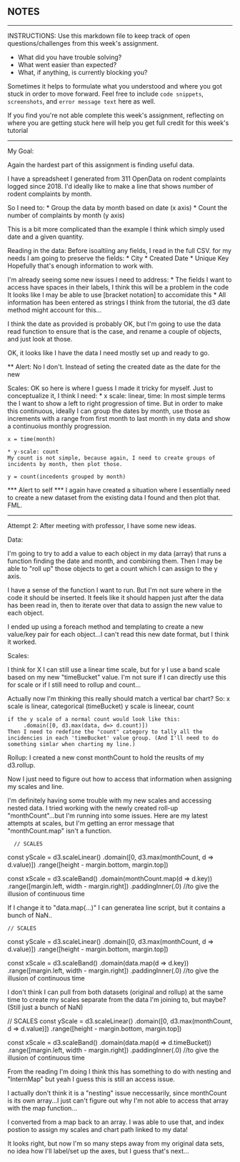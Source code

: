 ## NOTES

-----------
INSTRUCTIONS:
Use this markdown file to keep track of open questions/challenges from this week's assignment.
- What did you have trouble solving?
- What went easier than expected?
- What, if anything, is currently blocking you?

Sometimes it helps to formulate what you understood and where you got stuck in order to move forward. Feel free to include `code snippets`, `screenshots`, and `error message text` here as well.

If you find you're not able complete this week's assignment, reflecting on where you are getting stuck here will help you get full credit for this week's tutorial

------------
My Goal:

Again the hardest part of this assignment is finding useful data.

I have a spreadsheet I generated from 311 OpenData on rodent complaints logged since 2018. I'd ideally like to make a line that shows number of rodent complaints by month.

So I need to:
    * Group the data by month based on date (x axis)
    * Count the number of complaints by month (y axis)

This is a bit more complicated than the example I think which simply used date and a given quantity.

Reading in the data:
Before isoaltiing any fields, I read in the full CSV.
for my needs I am going to preserve the fields:
    * City
    * Created Date
    * Unique Key
Hopefully that's enough information to work with.

I'm already seeing some new issues I need to address:
    * The fields I want to access have spaces in their labels, I think this will be a problem in the code
        It looks like I may be able to use [bracket notation] to accomidate this 
    * All information has been entered as strings
        I think from the tutorial, the d3 date method might account for this...

I think the date as provided is probably OK, but I'm going to use the data read function to ensure that is the case, and rename a couple of objects, and just look at those.

OK, it looks like I have the data I need mostly set up and ready to go.

** Alert: No I don't. Instead of seting the created date as the date for the new 


Scales:
OK so here is where I guess I made it tricky for myself. Just to conceptualize it, I think I need:
    * x scale: linear, time:
    In most simple terms the I want to show a left to right progression of time. But in order to make this continuous, ideally I can group the dates by month, use those as increments with a range from first month to last month in my data and show a continuoius monthly progression.  

    x = time(month)

    * y-scale: count
    My count is not simple, because again, I need to create groups of incidents by month, then plot those.

    y = count(incedents grouped by month)

*** Alert to self *** I again have created a situation where I essentially need to create a new dataset from the existing data I found and then plot that. FML.

---------
Attempt 2: After meeting with professor, I have some new ideas. 

Data:

I'm going to try to add a value to each object in my data (array) that runs a function finding the date and month, and combining them. Then I may be able to "roll up" those objects to get a count which I can assign to the y axis.

I have a sense of the function I want to run. But I'm not sure where in the code it should be inserted. It feels like it should happen just after the data has been read in, then to iterate over that data to assign the new value to each object. 

I ended up using a foreach method and templating to create a new value/key pair for each object...I can't read this new date format, but I think it worked.

Scales:

I think for X I can still use a linear time scale, but for y I use a band scale based on my new "timeBucket" value. I'm not sure if I can directly use this for scale or if I still need to rollup and count...

Actually now I'm thinking this really should match a vertical bar chart? So:
    x scale is linear, categorical (timeBucket)
    y scale is lineear, count

    if the y scale of a normal count would look like this: 
         .domain([0, d3.max(data, d=> d.count)])
    Then I need to redefine the "count" category to tally all the incidencies in each 'timeBucket' value group. (And I'll need to do something simlar when charting my line.)

Rollup:
I created a new const monthCount to hold the reuslts of my d3.rollup.

Now I just need to figure out how to access that information when assigning my scales and line.

I'm definitely having some trouble with my new scales and accessing nested data. I tried working with the newly created roll-up "monthCount"...but I'm running into some issues. Here are my latest attempts at scales, but I'm getting an error message that "monthCount.map" isn't a function.

      // SCALES
  const yScale = d3.scaleLinear()
  .domain([0, d3.max(monthCount, d => d.value)])
  .range([height - margin.bottom, margin.top])
  
  const xScale = d3.scaleBand()
  .domain(monthCount.map(d => d.key))
  .range([margin.left, width - margin.right])
  .paddingInner(.0) //to give the illusion of continuous time

If I change it to "data.map(...)" I can generatea line script, but it contains a bunch of NaN..

    // SCALES
  const yScale = d3.scaleLinear()
  .domain([0, d3.max(monthCount, d => d.value)])
  .range([height - margin.bottom, margin.top])
  
  const xScale = d3.scaleBand()
  .domain(data.map(d => d.key))
  .range([margin.left, width - margin.right])
  .paddingInner(.0) //to give the illusion of continuous time

I don't think I can pull from both datasets (original and rollup) at the same time to create my scales separate from the data I'm joining to, but maybe? (Still just a bunch of NaN)

 // SCALES
  const yScale = d3.scaleLinear()
  .domain([0, d3.max(monthCount, d => d.value)])
  .range([height - margin.bottom, margin.top])
  
  const xScale = d3.scaleBand()
  .domain(data.map(d => d.timeBucket))
  .range([margin.left, width - margin.right])
  .paddingInner(.0) //to give the illusion of continuous time

From the reading I'm doing I think this has something to do with nesting and "InternMap" but yeah I guess this is still an access issue. 

I actually don't think it is a "nesting" issue neccessarily, since monthCount is its own array...I just can't figure out why I'm not able to access that array with the map function...

I converted from a map back to an array. I was able to use that, and index postion to assign my scales and chart  path linked to my data!

It looks right, but now I'm so many steps away from my original data sets, no idea how I'll label/set up the axes, but I guess that's next...


